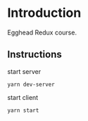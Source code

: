 # Introduction
 Egghead Redux course.
 

 ## Instructions

 start server
 ```
 yarn dev-server
 ```

 start client
 ```
 yarn start
 ```
  